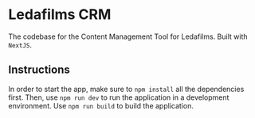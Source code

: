 # Ledafilms CRM

The codebase for the Content Management Tool for Ledafilms. Built with `NextJS`.


## Instructions

In order to start the app, make sure to `npm install` all the dependencies first. Then, use `npm run dev` to run the application in a development environment. Use `npm run build` to build the application.



